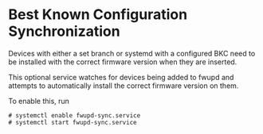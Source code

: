 # Best Known Configuration Synchronization

Devices with either a set branch or systemd with a configured BKC need to be installed with the
correct firmware version when they are inserted.

This optional service watches for devices being added to fwupd and attempts to automatically
install the correct firmware version on them.

To enable this, run

```shell
# systemctl enable fwupd-sync.service
# systemctl start fwupd-sync.service
```
